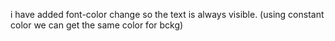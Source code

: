 i have added font-color change so the text is always visible. 
(using constant color we can get the same color for bckg)
